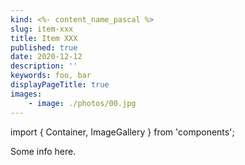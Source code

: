 ```yaml
---
kind: <%- content_name_pascal %>
slug: item-xxx
title: Item XXX
published: true
date: 2020-12-12
description: ''
keywords: foo, bar
displayPageTitle: true
images:
    - image: ./photos/00.jpg
---
```


import { Container, ImageGallery } from 'components';

<Container>

Some info here.

<ImageGallery
    images={props.pageContext.frontmatter.images}
    marginTop="3rem"
    marginBottom="3rem"
/>

</Container>
